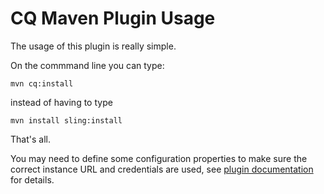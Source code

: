 CQ Maven Plugin Usage
=====================

The usage of this plugin is really simple.

On the commmand line you can type:

```
mvn cq:install
```

instead of having to type

```
mvn install sling:install
```

That's all.

You may need to define some configuration properties to make sure the correct instance URL and credentials are used,
see [plugin documentation](install-mojo.html) for details.
